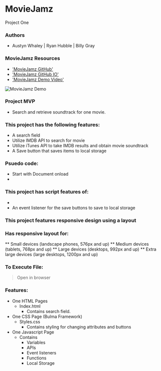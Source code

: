 # MovieJamz
Project One 

### Authors
* Austyn Whaley | Ryan Hubble | Billy Gray

### MovieJamz Resources

* ['MovieJamz GitHub'](https://github.com/NasGenius/moviejamz/tree/main)
* ['MovieJamz GitHub IO']()
* ['MovieJamz Demo Video']()

![MovieJamz Demo]()

### Project MVP
* Search and retrieve soundtrack for one movie.


### This project has the following features: 
* A search field
* Utilize IMDB API to search for movie
* Utilize iTunes API to take IMDB results and obtain movie soundtrack
* A Save button that saves items to local storage
   
    
### Psuedo code:  

* Start with Document onload
* 
    

### This project has script features of:

* 
* An event listener for the save buttons to save to local storage

### This project features responsive design using a  layout
### Has responsive layout for: 
** Small devices (landscape phones, 576px and up)
** Medium devices (tablets, 768px and up)
** Large devices (desktops, 992px and up)
** Extra large devices (large desktops, 1200px and up)

### To Execute File:
> Open in browser

### Features: 
* One HTML Pages
    * Index.html 
        * Contains search field. 
* One CSS Page (Bulma Framework)
    * Styles.css
        * Contains styling for changing attributes and buttons
* One Javascript Page
    * Contains
        * Variables
        * APIs 
        * Event listeners
        * Functions 
        * Local Storage
        
